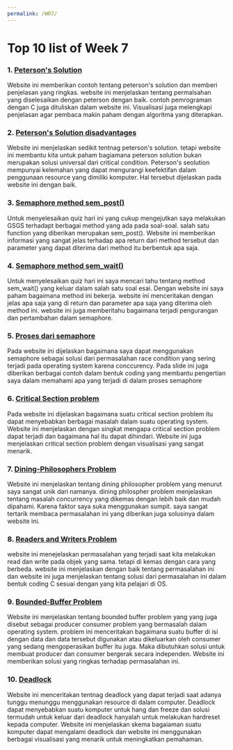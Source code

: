 ```yaml
---
permalink: /W07/
---
```


#  Top 10 list of Week 7

### 1. [Peterson's Solution](https://www.geeksforgeeks.org/petersons-algorithm-in-process-synchronization/)

Website ini memberikan contoh tentang peterson's solution dan memberi penjelasan yang ringkas. website ini menjelaskan tentang permalsahan yang diselesaikan dengan peterson dengan baik. contoh pemrograman dengan C juga dituliskan dalam website ini. Visualisasi juga melengkapi penjelasan agar pembaca makin paham dengan algoritma yang diterapkan. 

### 2. [Peterson's Solution disadvantages](https://scanftree.com/operating-system/peterson-solution)

Website ini menjelaskan sedikit tentnag peterson's solution. tetapi website ini membantu kita untuk paham bagiamana peterson solution bukan merupakan solusi universal dari critical condition. Peterson's seolution mempunyai kelemahan yang dapat mengurangi keefektifan dalam penggunaan resource yang dimiliki komputer. Hal tersebut dijelaskan pada website ini dengan baik. 

### 3. [Semaphore method sem_post()](https://pubs.opengroup.org/onlinepubs/009695399/functions/sem_post.html)

Untuk menyelesaikan quiz hari ini yang cukup mengejutkan saya melakukan GSGS terhadapt berbagai method yang ada pada soal-soal. salah satu function yang diberikan merupakan sem_post(). Website ini memberikan informasi yang sangat jelas terhadap apa return dari method tersebut dan parameter yang dapat diterima dari method itu berbentuk apa saja.

### 4. [Semaphore method sem_wait()](https://pubs.opengroup.org/onlinepubs/009695399/functions/sem_post.html)

Untuk menyelesaikan quiz hari ini saya mencari tahu tentang method sem_wait() yang keluar dalam salah satu soal esai. Dengan website ini saya paham bagaimana method ini bekerja. website ini menceritakan dengan jelas apa saja yang di return dan parameter apa saja yang diterima oleh method ini. website ini juga memberitahu bagaimana terjadi pengurangan dan pertambahan dalam semaphore.

### 5. [Proses dari semaphore](https://www.tutorialspoint.com/semaphores-in-operating-system)

Pada website ini dijelaskan bagaimana saya dapat menggunakan semaphore sebagai solusi dari permasalahan race condition yang sering terjadi pada operating system karena conccurency. Pada slide ini juga diberikan berbagai contoh dalam bentuk coding yang membantu pengertian saya dalam memahami apa yang terjadi di dalam proses semaphore

### 6. [Critical Section problem](https://www.javatpoint.com/os-critical-section-problem)

Pada website ini dijelaskan bagaimana suatu critical section problem itu dapat menyebabkan berbagai masalah dalam suatu operating system. Website ini menjelaskan dengan singkat mengapa critical section problem dapat terjadi dan bagaimana hal itu dapat dihindari. Website ini juga menjelaskan critical section problem dengan visualisasi yang sangat menarik. 

### 7. [Dining-Philosophers Problem](https://www.tutorialspoint.com/dining-philosophers-problem-dpp)

Website ini menjelaskan tentang dining philosopher problem yang menurut saya sangat unik dari namanya. dining philospher problem menjelaskan tentang masalah concurrency yang dikemas dengan lebih baik dan mudah dipahami. Karena faktor saya suka menggunakan sumpit. saya sangat tertarik membaca permasalahan ini yang diberikan juga solusinya dalam website ini. 

### 8. [Readers and Writers Problem](https://www.tutorialspoint.com/readers-writers-problem)

website ini menejelaskan permasalahan yang terjadi saat kita melakukan read dan write pada objek yang sama. tetapi di kemas dengan cara yang berbeda. website ini menjelaskan dengan baik tentang permasalahan ini dan website ini juga menjelaskan tentang solusi dari permasalahan ini dalam bentuk coding C sesuai dengan yang kita pelajari di OS.

### 9. [Bounded-Buffer Problem](https://www.studytonight.com/operating-system/bounded-buffer)

Website ini menjelaskan tentang bounded buffer problem yang yang juga disebut sebagai producer consumer problem yang bermasalah dalam operating system. problem ini menceritakan bagaimana suatu buffer di isi dengan data dan data tersebut digunakan atau dikeluarkan oleh consumer yang sedang mengoperasikan buffer itu juga. Maka dibutuhkan solusi untuk membuat producer dan consumer bergerak secara independen. Website ini memberikan solusi yang ringkas terhadap permasalahan ini.

### 10. [Deadlock](https://www.geeksforgeeks.org/introduction-of-deadlock-in-operating-system/)

Website ini menceritakan tentnag deadlock yang dapat terjadi saat adanya tunggu menunggu menggunakan resource di dalam computer. Deadlock dapat menyebabkan suatu komputer untuk hang dan freeze dan solusi termudah untuk keluar dari deadlock hanyalah untuk melakukan hardreset kepada computer. Website ini menjelaskan skema bagaiaman suatu komputer dapat mengalami deadlock dan website ini menggunakan berbagai visualisasi yang menarik untuk meningkatkan pemahaman.
